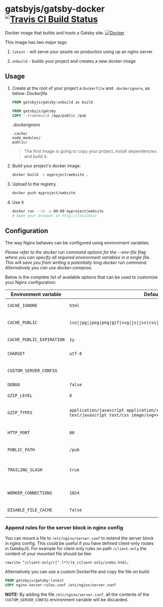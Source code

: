 # gatsbyjs/gatsby-docker     [![Travis CI Build Status](https://travis-ci.org/gatsbyjs/gatsby-docker.svg?branch=master)](https://travis-ci.org/gatsbyjs/gatsby-docker)
Docker image that builds and hosts a Gatsby site. [![Docker](https://github.com/side-projects-42/gatsby-docker/actions/workflows/docker-publish.yml/badge.svg)](https://github.com/side-projects-42/gatsby-docker/actions/workflows/docker-publish.yml)

This image has two major tags:

1. `latest` - will serve your assets on production using up an nginx server

2. `onbuild` - builds your project and creates a new docker image

## Usage

1. Create at the root of your project a `Dockerfile` and `.dockerignore`, as below:
    _Dockerfile_
    ```dockerfile
    FROM gatsbyjs/gatsby:onbuild as build

    FROM gatsbyjs/gatsby
    COPY --from=build /app/public /pub
    ```
    _.dockerignore_
    ```ignore
    .cache/
    node_modules/
    public/
    ```
    > The first image is going to copy your project, install dependencies and build it.
1. Build your project's docker image:
    ```bash
    docker build -t myproject/website .
    ```
1. Upload to the registry
    ```bash
    docker push myproject/website
    ```
1. Use it
    ```bash
    docker run --rm -p 80:80 myproject/website
    # Open your browser at http://localhost
    ```

## Configuration

The way Nginx behaves can be configured using environment variables.

_Please refer to the docker run command options for the --env-file flag where you can specify all required environment variables in a single file. This will save you from writing a potentially long docker run command. Alternatively you can use docker-compose._

Below is the complete list of available options that can be used to customize your Nginx configuration:

| Environment variable      | Default                                                                                                      | Description                                                                                                                                                                                                                                                                            |
|---------------------------|--------------------------------------------------------------------------------------------------------------|----------------------------------------------------------------------------------------------------------------------------------------------------------------------------------------------------------------------------------------------------------------------------------------|
| `CACHE_IGNORE`            | `html`                                                                                                       | Regular expression to specify which paths shouldn't be cacheable (header `Cache-Control` set to `no-store`).                                                                                                                                                                            |
| `CACHE_PUBLIC`            | `ico\|jpg\|jpeg\|png\|gif\|svg\|js\|jsx\|css\|less\|swf\|eot\|ttf\|otf\|woff\|woff2`                                        | Regular expression to specify which paths should be cacheable (headers `Cache-Control` set to `public` and `Expires` set to the value of `$CACHE_PUBLIC_EXPIRATION`).                                                                                                                   |
| `CACHE_PUBLIC_EXPIRATION` | `1y`                                                                                                         | Time to set for header `Expires`. See http://nginx.org/en/docs/http/ngx_http_headers_module.html#expires                                                                                                                                                                               |
| `CHARSET`                 | `utf-8`                                                                                                      | Charset being used in `Content-Type` response header field. See http://nginx.org/en/docs/http/ngx_http_charset_module.html                                                                                                                                                             |
| `CUSTOM_SERVER_CONFIG`          | ` `                                                                                                       | Need to add some advanced/custom nginx config? No problem, you can inject through this environment variable. **NOTE:** would be discarded if `/etc/nginx/server.conf` is present. |
| `DEBUG`                   | `false`                                                                                                      | If set to `true` the configuration is being printed before the server starts.                                                                                                                                                                                                          |
| `GZIP_LEVEL`              | `6`                                                                                                          | Gzip compression level of a response. See http://nginx.org/en/docs/http/ngx_http_gzip_module.html#gzip_comp_level                                                                                                                                                                      |
| `GZIP_TYPES`              | `application/javascript application/x-javascript application/rss+xml text/javascript text/css image/svg+xml` | MIME types in addition to `text/html` for which gzip compression should be enabled. See http://nginx.org/en/docs/http/ngx_http_gzip_module.html#gzip_types                                                                                                                             |
| `HTTP_PORT`               | `80`                                                                                                         | The address and / or port for IP, or the path for a UNIX-domain socket on which the server will accept requests. See http://nginx.org/en/docs/http/ngx_http_core_module.html#listen                                                                                                    |
| `PUBLIC_PATH`             | `/pub`                                                                                                       | The path to the directory from which files are being served. See http://nginx.org/en/docs/http/ngx_http_core_module.html#root                                                                                                                                                          |
| `TRAILING_SLASH`          | `true`                                                                                                       | Specifies if paths should end with a trailing slash or not. Prevents [duplicated content](https://moz.com/learn/seo/duplicate-content) by redirecting requests to URLs ending with a slash to its non-trailing-slash equivalent if set to `true` and the other way around for `false`. |
| `WORKER_CONNECTIONS`      | `1024`                                                                                                       | The maximum number of simultaneous connections that can be opened by a worker process. See http://nginx.org/en/docs/ngx_core_module.html#worker_connections                                                                                                                            |
| `DISABLE_FILE_CACHE`      | `false`                                                                                                      | Disables nginx's open file cache for when used with a network storage (NFS, SMB, etc)                                                                                                                                                                                                  |

### Append rules for the server block in nginx config

You can mount a file to `/etc/nginx/server.conf` to extend the server block in nginx config. This could be useful if you have defined client-only routes in GatsbyJS. For example for client only rules on path `/client-only` the content of your mounted file should be like:

  ```
  rewrite ^/client-only/([^.]*?/)$ /client-only/index.html;
  ```

Alternatively you can use a custom Dockerfile and copy the file on build:

  ```Dockerfile
  FROM gatsbyjs/gatsby:latest
  COPY nginx-server-rules.conf /etc/nginx/server.conf
  ```
  
**NOTE:** By adding the file `/etc/nginx/server.conf`, all the contents of the `CUSTOM_SERVER_CONFIG` environment variable will be discarded.
